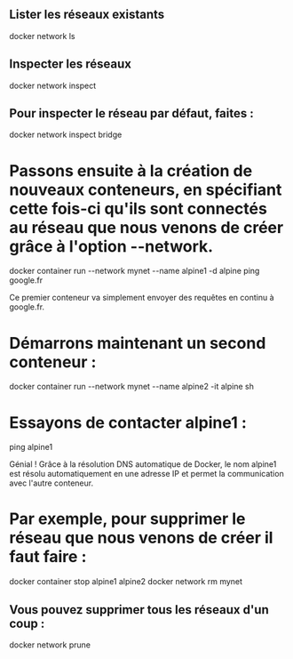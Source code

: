 ## Lister les réseaux existants

docker network ls

## Inspecter les réseaux

docker network inspect

## Pour inspecter le réseau par défaut, faites :
docker network inspect bridge

#  Passons ensuite à la création de nouveaux conteneurs, en spécifiant cette fois-ci qu'ils sont connectés au réseau que nous venons de créer grâce à l'option --network. 

docker container run --network mynet --name alpine1 -d alpine ping google.fr

Ce premier conteneur va simplement envoyer des requêtes en continu à google.fr. 

# Démarrons maintenant un second conteneur :
docker container run --network mynet --name alpine2 -it alpine sh

# Essayons de contacter alpine1 :
ping alpine1

Génial ! Grâce à la résolution DNS automatique de Docker, le nom alpine1 est résolu automatiquement en une adresse IP et permet la communication avec l'autre conteneur. 

#  Par exemple, pour supprimer le réseau que nous venons de créer il faut faire : 
docker container stop alpine1 alpine2
docker network rm mynet

## Vous pouvez supprimer tous les réseaux d'un coup :
docker network prune




